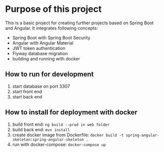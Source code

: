# Purpose of this project
This is a basic project for creating further projects based on Spring Boot and Angular.
It integrates following concepts:
- Spring Boot with Spring Boot Security
- Angular with Angular Material
- JWT token authentication
- Flyway database migration
- building and running with docker

## How to run for development
1. start database on port 3307
2. start front end
3. start back end

## How to install for deployment with docker
1. build front end: `ng build --prod in web folder`
2. build back end: `mvn install`
3. create docker image from Dockerfile: `docker build -t spring-angular-skeleton:spring-angular-skeleton . ` 
4. run with docker-compose: `docker-compose up`
